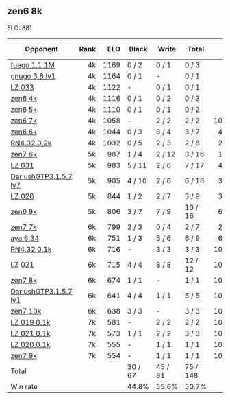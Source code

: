 ## zen6 8k ##

ELO: 881

Opponent | Rank | ELO | Black | Write | Total | Win rate
---------|-----:|----:|-------|-------|-------|-------:
[fuego 1.1 1M](fuego%201.1%201M.md) | 4k | 1169 | 0 / 2 | 0 / 1 | 0 / 3 | 0.0%
[gnugo 3.8 lv1](gnugo%203.8%20lv1.md) | 4k | 1164 | 0 / 1 | - | 0 / 1 | 0.0%
[LZ 033](LZ%20033.md) | 4k | 1122 | - | 0 / 1 | 0 / 1 | 0.0%
[zen6 4k](zen6%204k.md) | 4k | 1116 | 0 / 1 | 0 / 2 | 0 / 3 | 0.0%
[zen6 5k](zen6%205k.md) | 4k | 1110 | 0 / 1 | 0 / 1 | 0 / 2 | 0.0%
[zen6 7k](zen6%207k.md) | 4k | 1058 | - | 2 / 2 | 2 / 2 | 100.0%
[zen6 6k](zen6%206k.md) | 4k | 1044 | 0 / 3 | 3 / 4 | 3 / 7 | 42.9%
[RN4.32 0.2k](RN4.32%200.2k.md) | 4k | 1032 | 0 / 5 | 2 / 3 | 2 / 8 | 25.0%
[zen7 6k](zen7%206k.md) | 5k | 987 | 1 / 4 | 2 / 12 | 3 / 16 | 18.8%
[LZ 031](LZ%20031.md) | 5k | 983 | 5 / 11 | 2 / 6 | 7 / 17 | 41.2%
[DariushGTP3.1.5.7 lv7](DariushGTP3.1.5.7%20lv7.md) | 5k | 905 | 4 / 10 | 2 / 6 | 6 / 16 | 37.5%
[LZ 026](LZ%20026.md) | 5k | 844 | 1 / 2 | 2 / 7 | 3 / 9 | 33.3%
[zen6 9k](zen6%209k.md) | 5k | 806 | 3 / 7 | 7 / 9 | 10 / 16 | 62.5%
[zen7 7k](zen7%207k.md) | 6k | 799 | 2 / 3 | 0 / 4 | 2 / 7 | 28.6%
[aya 6.34](aya%206.34.md) | 6k | 751 | 1 / 3 | 5 / 6 | 6 / 9 | 66.7%
[RN4.32 0.1k](RN4.32%200.1k.md) | 6k | 716 | - | 3 / 3 | 3 / 3 | 100.0%
[LZ 021](LZ%20021.md) | 6k | 715 | 4 / 4 | 8 / 8 | 12 / 12 | 100.0%
[zen7 8k](zen7%208k.md) | 6k | 674 | 1 / 1 | - | 1 / 1 | 100.0%
[DariushGTP3.1.5.7 lv1](DariushGTP3.1.5.7%20lv1.md) | 6k | 641 | 4 / 4 | 1 / 1 | 5 / 5 | 100.0%
[zen7 10k](zen7%2010k.md) | 6k | 638 | 3 / 3 | - | 3 / 3 | 100.0%
[LZ 019 0.1k](LZ%20019%200.1k.md) | 7k | 581 | - | 2 / 2 | 2 / 2 | 100.0%
[LZ 021 0.1k](LZ%20021%200.1k.md) | 7k | 573 | 1 / 1 | 2 / 2 | 3 / 3 | 100.0%
[LZ 020 0.1k](LZ%20020%200.1k.md) | 7k | 555 | - | 1 / 1 | 1 / 1 | 100.0%
[zen7 9k](zen7%209k.md) | 7k | 554 | - | 1 / 1 | 1 / 1 | 100.0%
Total | | | 30 / 67 | 45 / 81 | 75 / 148 | 
Win rate| | | 44.8% | 55.6% | 50.7% | 
